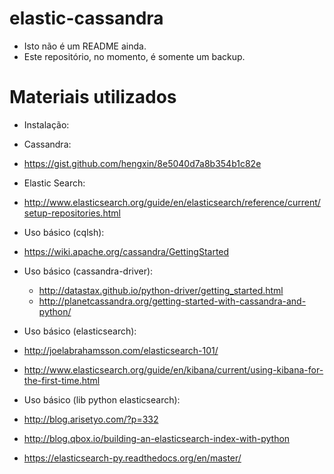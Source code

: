 # elastic-cassandra

 - Isto não é um README ainda.
 - Este repositório, no momento, é somente um backup.


# Materiais utilizados

 - Instalação: 
  - Cassandra:
   - https://gist.github.com/hengxin/8e5040d7a8b354b1c82e
  - Elastic Search:
   - http://www.elasticsearch.org/guide/en/elasticsearch/reference/current/setup-repositories.html

 - Uso básico (cqlsh): 
  - https://wiki.apache.org/cassandra/GettingStarted
 - Uso básico (cassandra-driver):
   - http://datastax.github.io/python-driver/getting_started.html
   - http://planetcassandra.org/getting-started-with-cassandra-and-python/

 - Uso básico  (elasticsearch):
  - http://joelabrahamsson.com/elasticsearch-101/
  - http://www.elasticsearch.org/guide/en/kibana/current/using-kibana-for-the-first-time.html
 - Uso básico  (lib python elasticsearch):
  - http://blog.arisetyo.com/?p=332
  - http://blog.qbox.io/building-an-elasticsearch-index-with-python
  - https://elasticsearch-py.readthedocs.org/en/master/
